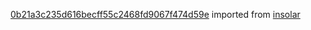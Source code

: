 [0b21a3c235d616becff55c2468fd9067f474d59e](https://github.com/insolar/insolar/commit/0b21a3c235d616becff55c2468fd9067f474d59e) imported from [insolar](https://github.com/insolar/insolar)
